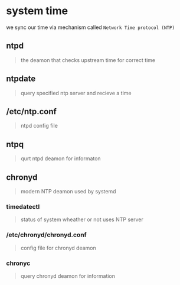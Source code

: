 # system time

we sync our time via mechanism called `Network Time protocol (NTP)`

## ntpd

> the deamon that checks upstream time for correct time

## ntpdate

> query specified ntp server and recieve a time

## /etc/ntp.conf

> ntpd config file

## ntpq

> qurt ntpd deamon for informaton

## chronyd

> modern NTP deamon used by systemd

### timedatectl

> status of system wheather or not uses NTP server

### /etc/chronyd/chronyd.conf

> config file for chronyd deamon

### chronyc

> query chronyd deamon for information
